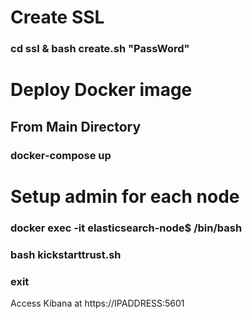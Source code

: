 # Create SSL
### cd ssl & bash create.sh "PassWord"

# Deploy Docker image
## From Main Directory
### docker-compose up

# Setup admin for each node
### docker exec -it elasticsearch-node$ /bin/bash
### bash kickstarttrust.sh
### exit


Access Kibana at https://IPADDRESS:5601

